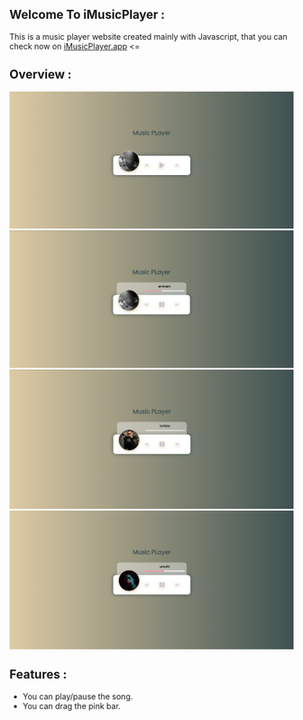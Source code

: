 ## Welcome To iMusicPlayer :

This is a music player website created mainly with Javascript, that you can check now on [iMusicPlayer.app](https://musiicplayer.netlify.app/) <=

## Overview :

![](images/1.png)
![](images/2.png)
![](images/3.png)
![](images/4.png)

## Features :

- You can play/pause the song.
- You can drag the pink bar.
